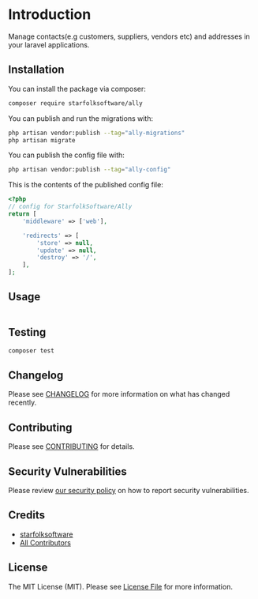 # Introduction

Manage contacts(e.g customers, suppliers, vendors etc) and addresses in your laravel applications.

## Installation

You can install the package via composer:

```bash
composer require starfolksoftware/ally
```

You can publish and run the migrations with:

```bash
php artisan vendor:publish --tag="ally-migrations"
php artisan migrate
```

You can publish the config file with:

```bash
php artisan vendor:publish --tag="ally-config"
```

This is the contents of the published config file:

```php
<?php
// config for StarfolkSoftware/Ally
return [
    'middleware' => ['web'],

    'redirects' => [
        'store' => null,
        'update' => null,
        'destroy' => '/',
    ],
];
```

## Usage

```php

```

## Testing

```bash
composer test
```

## Changelog

Please see [CHANGELOG](CHANGELOG.md) for more information on what has changed recently.

## Contributing

Please see [CONTRIBUTING](https://github.com/spatie/.github/blob/main/CONTRIBUTING.md) for details.

## Security Vulnerabilities

Please review [our security policy](../../security/policy) on how to report security vulnerabilities.

## Credits

- [starfolksoftware](https://github.com/starfolksoftware)
- [All Contributors](../../contributors)

## License

The MIT License (MIT). Please see [License File](LICENSE.md) for more information.
